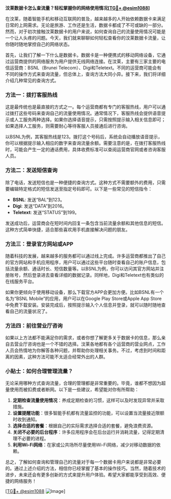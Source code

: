 **汶莱数据卡怎么查流量？轻松掌握你的网络使用情况[[TG💪+ @esim1088](https://t.me/s/esim1088)]**

在汶莱，随着智能手机和移动互联网的普及，越来越多的人开始依赖数据卡来满足日常的上网需求。无论是旅游、工作还是生活，数据卡都成了不可或缺的一部分。然而，对于初次接触汶莱数据卡的用户来说，如何查询自己的流量使用情况可能是一个让人头疼的问题。今天，我们就来聊聊如何轻松查看你的汶莱数据卡流量，让你随时随地掌控自己的网络状态。

首先，让我们了解一下什么是数据卡。数据卡是一种便携式的移动网络设备，它通过运营商提供的网络服务为用户提供无线网络连接。在汶莱，主要有三家主要的电信运营商：BSNL（Brunei Telecom）、Digi和Teletext。不同的运营商可能会有不同的操作方式来查询流量，但总体上，查询方法大同小异。接下来，我们将详细介绍几种常见的查询方式。

### 方法一：拨打客服热线

这是最传统也是最直接的方式之一。每个运营商都有专门的客服热线，用户可以通过拨打这些号码来查询自己的流量使用情况。通常情况下，客服热线会提供语音提示或人工服务两种选择。如果你选择语音提示，只需按照提示输入相关信息即可；如果选择人工服务，则需要耐心等待客服人员接通后进行咨询。

以BSNL为例，其客服热线是123。拨打这个号码后，系统会自动播放语音提示，你可以根据提示输入相应的数字来查询流量余额。需要注意的是，在拨打客服热线时，可能会产生一定的通话费用，具体收费标准可以查阅运营商官网或者咨询客服人员。

### 方法二：发送短信查询

除了电话，发送短信也是一种便捷的查询方式。这种方式不需要额外的费用，只需要编辑特定格式的短信发送至指定号码即可。以下是一些常见的短信指令：

- **BSNL**: 发送“BAL”到123。
- **Digi**: 发送“DATA”到2016。
- **Teletext**: 发送“STATUS”到199。

发送成功后，运营商会在短时间内回复一条包含当前流量余额和其他信息的短信。这种方式简单快捷，适合那些喜欢用手机直接解决问题的朋友。

### 方法三：登录官方网站或APP

随着科技的发展，越来越多的服务都可以通过线上完成。许多运营商都推出了自己的官方网站和手机应用程序，用户可以通过这些平台随时查看自己的账户信息，包括流量余额、通话时长、短信数量等。以BSNL为例，你可以访问其官方网站并注册账号，然后登录进去查看详细的数据记录。同样地，Digi和Teletext也有类似的在线服务平台。

如果你更倾向于使用移动设备，那么下载官方APP会更加方便。比如BSNL有一个名为“BSNL Mobile”的应用，用户可以在Google Play Store或Apple App Store中免费下载安装。安装完成后，按照提示输入个人信息并登录，就可以随时随地查看自己的流量状况了。

### 方法四：前往营业厅咨询

如果以上方法都不能满足你的需求，或者你想了解更多关于数据卡的信息，那么亲自去营业厅咨询也是一个不错的选择。汶莱各地都有各个运营商的营业网点，工作人员会热情地为你解答各种问题，并帮助你处理相关事务。不过，考虑到时间和距离的因素，这种方法可能不太适合经常外出的人群。

### 小贴士：如何合理管理流量？

无论采用哪种方式查询流量，合理的管理都是非常重要的。毕竟，谁都不想因为超量使用而被扣费或者断网。以下是一些建议，希望能对你有所帮助：

1. **定期检查流量使用情况**：养成定期检查的习惯，这样可以及时发现异常并采取措施。
2. **设置提醒功能**：很多智能手机都有流量监控的功能，可以设置当流量接近限额时收到通知。
3. **选择合适的套餐**：根据自己的实际需求选择合适的套餐，避免浪费资源。
4. **关闭不必要的后台程序**：许多应用程序会在后台运行并消耗流量，记得定期清理不必要的进程。
5. **利用Wi-Fi网络**：在家或公共场所尽量使用Wi-Fi网络，减少对移动数据的依赖。

总之，了解如何查询和管理自己的流量对于每一个数据卡用户来说都是非常必要的。通过上述介绍的方法，相信你已经掌握了基本的操作技巧。当然，随着技术的进步，未来还会有更多创新的方式来提升用户体验。希望大家都能享受到高效、便捷的网络服务！

[[TG💪+ @esim1088](https://t.me/s/esim1088) ![Image](https://i.postimg.cc/4NQfJmqS/Snipaste-2025-05-13-00-14-12.png)]